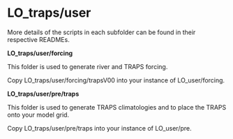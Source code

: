 # LO_traps/user

More details of the scripts in each subfolder can be found in their respective READMEs.

**LO_traps/user/forcing**

This folder is used to generate river and TRAPS forcing.

Copy LO_traps/user/forcing/trapsV00 into your instance of LO_user/forcing.

**LO_traps/user/pre/traps**

This folder is used to generate TRAPS climatologies and to place the TRAPS onto your model grid.

Copy LO_traps/user/pre/traps into your instance of LO_user/pre.